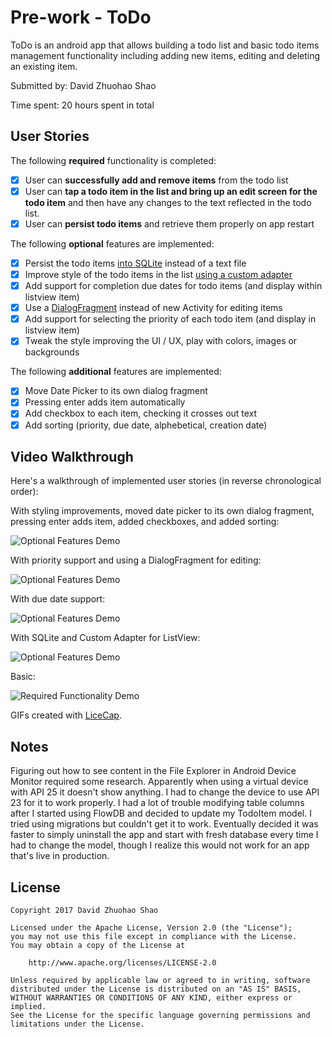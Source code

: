 # Pre-work - ToDo

ToDo is an android app that allows building a todo list and basic todo items management functionality including adding new items, editing and deleting an existing item.

Submitted by: David Zhuohao Shao

Time spent: 20 hours spent in total

## User Stories

The following **required** functionality is completed:

* [X] User can **successfully add and remove items** from the todo list
* [X] User can **tap a todo item in the list and bring up an edit screen for the todo item** and then have any changes to the text reflected in the todo list.
* [X] User can **persist todo items** and retrieve them properly on app restart

The following **optional** features are implemented:

* [X] Persist the todo items [into SQLite](http://guides.codepath.com/android/Persisting-Data-to-the-Device#sqlite) instead of a text file
* [X] Improve style of the todo items in the list [using a custom adapter](http://guides.codepath.com/android/Using-an-ArrayAdapter-with-ListView)
* [X] Add support for completion due dates for todo items (and display within listview item)
* [X] Use a [DialogFragment](http://guides.codepath.com/android/Using-DialogFragment) instead of new Activity for editing items
* [X] Add support for selecting the priority of each todo item (and display in listview item)
* [X] Tweak the style improving the UI / UX, play with colors, images or backgrounds

The following **additional** features are implemented:

* [X] Move Date Picker to its own dialog fragment
* [X] Pressing enter adds item automatically
* [X] Add checkbox to each item, checking it crosses out text
* [X] Add sorting (priority, due date, alphebetical, creation date)

## Video Walkthrough 

Here's a walkthrough of implemented user stories (in reverse chronological order):

With styling improvements, moved date picker to its own dialog fragment, pressing enter adds item, added checkboxes, and added sorting:

<img src='gifs/optionals4.gif' title='Optional Features Demo' width='' alt='Optional Features Demo' />

With priority support and using a DialogFragment for editing:

<img src='gifs/optionals3.gif' title='Optional Features Demo' width='' alt='Optional Features Demo' />

With due date support:

<img src='gifs/optionals2.gif' title='Optional Features Demo' width='' alt='Optional Features Demo' />

With SQLite and Custom Adapter for ListView:

<img src='gifs/optionals1.gif' title='Optional Features Demo' width='' alt='Optional Features Demo' />

Basic:

<img src='gifs/required.gif' title='Required Functionality Demo' width='' alt='Required Functionality Demo' />

GIFs created with [LiceCap](http://www.cockos.com/licecap/).

## Notes

Figuring out how to see content in the File Explorer in Android Device Monitor required some research. Apparently
when using a virtual device with API 25 it doesn't show anything. I had to change the device to use API 23 for it
to work properly.
I had a lot of trouble modifying table columns after I started using FlowDB and decided to update my TodoItem model.
I tried using migrations but couldn't get it to work. Eventually decided it was faster to simply uninstall the app
and start with fresh database every time I had to change the model, though I realize this would not work for an app
that's live in production.

## License

    Copyright 2017 David Zhuohao Shao

    Licensed under the Apache License, Version 2.0 (the "License");
    you may not use this file except in compliance with the License.
    You may obtain a copy of the License at

        http://www.apache.org/licenses/LICENSE-2.0

    Unless required by applicable law or agreed to in writing, software
    distributed under the License is distributed on an "AS IS" BASIS,
    WITHOUT WARRANTIES OR CONDITIONS OF ANY KIND, either express or implied.
    See the License for the specific language governing permissions and
    limitations under the License.
